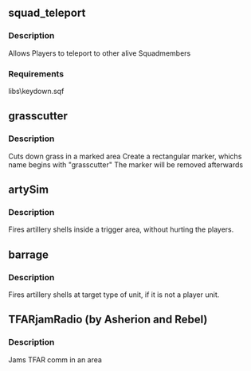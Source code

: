 ## squad_teleport

### Description
Allows Players to teleport to other alive Squadmembers
### Requirements
libs\keydown.sqf


## grasscutter

### Description
Cuts down grass in a marked area
Create a rectangular marker, whichs name begins with "grasscutter"
The marker will be removed afterwards


## artySim

### Description
Fires artillery shells inside a trigger area, without hurting the players.


## barrage

### Description
Fires artillery shells at target type of unit, if it is not a player unit.

## TFARjamRadio (by Asherion and Rebel)

### Description
Jams TFAR comm in an area